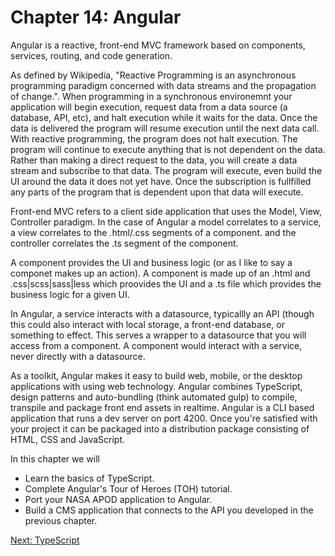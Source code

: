# Chapter 14: Angular

Angular is a reactive, front-end MVC framework based on components, services, routing, and code generation.

As defined by Wikipedia, "Reactive Programming is an asynchronous programming paradigm concerned with data streams and the propagation of change.". When programming in a synchronous environemnt your application will begin execution, request data from a data source (a database, API, etc), and halt execution while it waits for the data. Once the data is delivered the program will resume execution until the next data call. With reactive programming, the program does not halt execution. The program will continue to execute anything that is not dependent on the data. Rather than making a direct request to the data, you will create a data stream and subscribe to that data. The program will execute, even build the UI around the data it does not yet have. Once the subscription is fullfilled any parts of the program that is dependent upon that data will execute.

Front-end MVC refers to a client side application that uses the Model, View, Controller paradigm. In the case of Angular a model correlates to a service, a view correlates to the .html/.css segments of a component. and the controller correlates the .ts segment of the component.

A component provides the UI and business logic (or as I like to say a componet makes up an action). A component is made up of an .html and .css|scss|sass|less which proovides the UI and a .ts file which provides the business logic for a given UI.

In Angular, a service interacts with a datasource, typicallly an API (though this could also interact with local storage, a front-end database, or something to effect. This serves a wrapper to a datasource that you will access from a component. A component would interact with a service, never directly with a datasource.

As a toolkit, Angular makes it easy to build web, mobile, or the desktop applications with using web technology. Angular combines TypeScript, design patterns and auto-bundling (think automated gulp) to compile, transpile and package front end assets in realtime. Angular is a CLI based application that runs a dev server on port 4200. Once you're satisfied with your project it can be packaged into a distribution package consisting of HTML, CSS and JavaScript.

In this chapter we will

* Learn the basics of TypeScript.
* Complete Angular's Tour of Heroes (TOH) tutorial.
* Port your NASA APOD application to Angular.
* Build a CMS application that connects to the API you developed in the previous chapter.

[Next: TypeScript](01-TypeScript.md)
